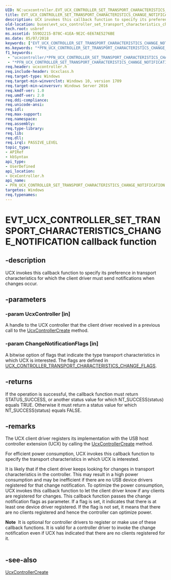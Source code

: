 ```yaml
---
UID: NC:ucxcontroller.EVT_UCX_CONTROLLER_SET_TRANSPORT_CHARACTERISTICS_CHANGE_NOTIFICATION
title: EVT_UCX_CONTROLLER_SET_TRANSPORT_CHARACTERISTICS_CHANGE_NOTIFICATION (ucxcontroller.h)
description: UCX invokes this callback function to specify its preference in transport characteristics for which the client driver must send notifications when changes occur.
old-location: buses\evt_ucx_controller_set_transport_characteristics_change_notification.htm
tech.root: usbref
ms.assetid: 559D2215-B78C-41EA-9E2C-6E67AE5276BE
ms.date: 05/07/2018
keywords: ["EVT_UCX_CONTROLLER_SET_TRANSPORT_CHARACTERISTICS_CHANGE_NOTIFICATION callback function"]
ms.keywords: "*PFN_UCX_CONTROLLER_SET_TRANSPORT_CHARACTERISTICS_CHANGE_NOTIFICATION, *PFN_UCX_CONTROLLER_SET_TRANSPORT_CHARACTERISTICS_CHANGE_NOTIFICATION callback function pointer [Buses], EVT_UCX_CONTROLLER_SET_TRANSPORT_CHARACTERISTICS_CHANGE_NOTIFICATION, EVT_UCX_CONTROLLER_SET_TRANSPORT_CHARACTERISTICS_CHANGE_NOTIFICATION callback, EvUcxControllerSetTransportCharacteristicsChangeNotification, EvUcxControllerSetTransportCharacteristicsChangeNotification callback function [Buses], buses.evt_ucx_controller_set_transport_characteristics_change_notification, ucxcontroller/EvUcxControllerSetTransportCharacteristicsChangeNotification"
f1_keywords:
 - "ucxcontroller/*PFN_UCX_CONTROLLER_SET_TRANSPORT_CHARACTERISTICS_CHANGE_NOTIFICATION"
 - "*PFN_UCX_CONTROLLER_SET_TRANSPORT_CHARACTERISTICS_CHANGE_NOTIFICATION"
req.header: ucxcontroller.h
req.include-header: Ucxclass.h
req.target-type: Windows
req.target-min-winverclnt: Windows 10, version 1709
req.target-min-winversvr: Windows Server 2016
req.kmdf-ver: 1.0
req.umdf-ver: 2.0
req.ddi-compliance: 
req.unicode-ansi: 
req.idl: 
req.max-support: 
req.namespace: 
req.assembly: 
req.type-library: 
req.lib: 
req.dll: 
req.irql: PASSIVE_LEVEL
topic_type:
- APIRef
- kbSyntax
api_type:
- UserDefined
api_location:
- UcxController.h
api_name:
- PFN_UCX_CONTROLLER_SET_TRANSPORT_CHARACTERISTICS_CHANGE_NOTIFICATION
targetos: Windows
req.typenames: 
---
```


# EVT_UCX_CONTROLLER_SET_TRANSPORT_CHARACTERISTICS_CHANGE_NOTIFICATION callback function


## -description


UCX invokes this callback function to specify its preference in transport characteristics for which the client driver must send notifications when changes occur. 


## -parameters




### -param UcxController [in]

 A handle to the UCX controller that the client driver received in a previous call to  the <a href="https://docs.microsoft.com/previous-versions/windows/hardware/drivers/mt188033(v=vs.85)">UcxControllerCreate</a> method.


### -param ChangeNotificationFlags [in]

 A bitwise option of flags that indicate the type transport characteristics in which UCX is interested. The flags are defined in <a href="https://docs.microsoft.com/windows-hardware/drivers/ddi/ucxcontroller/ns-ucxcontroller-_ucx_controller_transport_characteristics_change_flags">UCX_CONTROLLER_TRANSPORT_CHARACTERISTICS_CHANGE_FLAGS</a>.


## -returns



If the operation is successful, the callback function must return STATUS_SUCCESS, or another status value for which NT_SUCCESS(status) equals TRUE. Otherwise it must return a status value for which NT_SUCCESS(status) equals FALSE.




## -remarks



The UCX client driver registers its implementation with the USB host controller extension (UCX) by calling the <a href="https://docs.microsoft.com/previous-versions/windows/hardware/drivers/mt188033(v=vs.85)">UcxControllerCreate</a> method.

For efficient power consumption, UCX invokes this callback function to specify the transport characteristics in which UCX is interested. 

It is likely that if the client driver keeps looking for changes in transport characteristics in the controller. This may result in a high power consumption and may be inefficient if there are no USB device drivers registered for that change notification. To optimize the power consumption, UCX invokes this callback function to  let the client driver know if any clients are registered for changes. This callback function passes the change notification flags as parameter. If a flag is set, it indicates that there is at least one device driver registered. If the flag is not set, it means that there are no clients registered and hence the controller can optimize power. 

<div class="alert"><b>Note</b>  It is optional for controller drivers to register or make use of these callback functions. It is valid for a controller driver to invoke the change notification even if UCX has indicated that there are no clients registered for it.</div>
<div> </div>



## -see-also




<a href="https://docs.microsoft.com/previous-versions/windows/hardware/drivers/mt188033(v=vs.85)">UcxControllerCreate</a>
 

 


